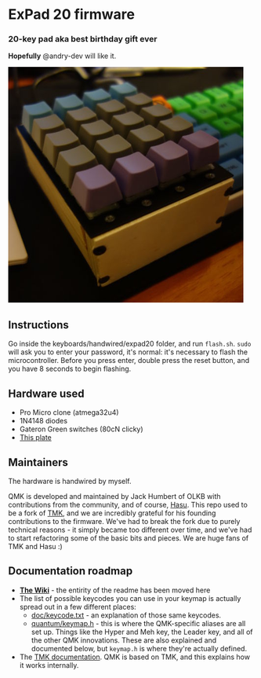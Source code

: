 # ExPad 20 firmware
### 20-key pad aka best birthday gift ever

**Hopefully** @andry-dev will like it.  

![alt text](https://raw.githubusercontent.com/exentio/expad20_firm/master/expad20.jpg "ExPad20")

## Instructions
Go inside the keyboards/handwired/expad20 folder, and run `flash.sh`. `sudo` will ask you to enter your password, it's normal: it's necessary to flash the microcontroller. Before you press enter, double press the reset button, and you have 8 seconds to begin flashing.

## Hardware used
* Pro Micro clone (atmega32u4)
* 1N4148 diodes
* Gateron Green switches (80cN clicky)
* [This plate](http://www.ebay.it/itm/141643552738)

## Maintainers

The hardware is handwired by myself.

QMK is developed and maintained by Jack Humbert of OLKB with contributions from the community, and of course, [Hasu](https://github.com/tmk). This repo used to be a fork of [TMK](https://github.com/tmk/tmk_keyboard), and we are incredibly grateful for his founding contributions to the firmware. We've had to break the fork due to purely technical reasons - it simply became too different over time, and we've had to start refactoring some of the basic bits and pieces. We are huge fans of TMK and Hasu :)

## Documentation roadmap

* [**The Wiki**](https://github.com/jackhumbert/qmk_firmware/wiki) - the entirity of the readme has been moved here
* The list of possible keycodes you can use in your keymap is actually spread out in a few different places:
  * [doc/keycode.txt](https://github.com/jackhumbert/qmk_firmware/tree/master/doc/keycode.txt) - an explanation of those same keycodes.
  * [quantum/keymap.h](quantum/keymap.h) - this is where the QMK-specific aliases are all set up. Things like the Hyper and Meh key, the Leader key, and all of the other QMK innovations. These are also explained and documented below, but `keymap.h` is where they're actually defined.
* The [TMK documentation](https://github.com/jackhumbert/qmk_firmware/tree/master/doc/TMK_README.md). QMK is based on TMK, and this explains how it works internally.
